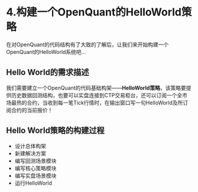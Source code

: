 # 4.构建一个OpenQuant的HelloWorld策略

在对OpenQuant的代码结构有了大致的了解后，让我们来开始构建一个OpenQuant的HelloWorld系统吧...

## Hello World的需求描述

我们需要建立一个OpenQuant的代码基础构架——**HelloWorld策略**，该策略要提供历史数据回测结构，也要可以实盘连接到CTP交易柜台，还可以订阅一个全市场最热的合约，当收到每一笔Tick行情时，在输出窗口写一句HelloWorld及所订阅合约的当前报价！

## Hello World策略的构建过程

* 设计总体构架
* 新建解决方案
* 编写回测场景模块
* 编写核心策略模块
* 编写实盘场景模块
* 运行HelloWorld



